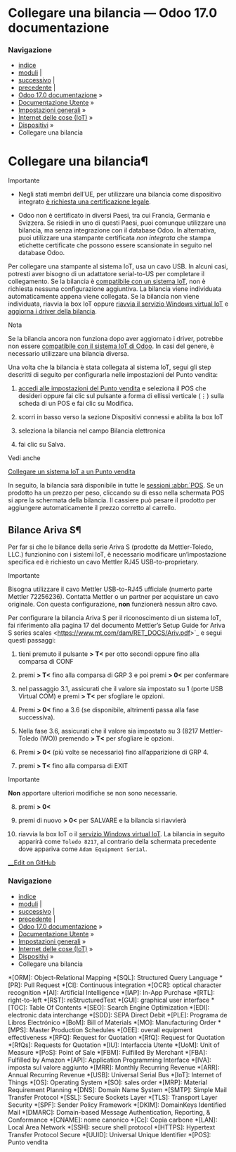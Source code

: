 # Collegare una bilancia — Odoo 17.0 documentazione

### Navigazione

  * [indice](../../../../genindex.html "Indice generale")
  * [moduli](../../../../py-modindex.html "Indice del modulo Python") |
  * [successivo](../../email_communication.html "Comunicazione in Odoo via e-mail") |
  * [precedente](printer.html "Collegare una stampante") |
  * [Odoo 17.0 documentazione](../../../../index-2.html) »
  * [Documentazione Utente](../../../../applications.html) »
  * [Impostazioni generali](../../../general.html) »
  * [Internet delle cose (IoT)](../../iot.html) »
  * [Dispositivi](../devices.html) »
  * Collegare una bilancia



# Collegare una bilancia¶

Importante

  * Negli stati membri dell’UE, per utilizzare una bilancia come dispositivo integrato [è richiesta una certificazione legale](https://eur-lex.europa.eu/legal-content/EN/TXT/?uri=uriserv%3AOJ.L_.2014.096.01.0107.01.ENG).

  * Odoo non è certificato in diversi Paesi, tra cui Francia, Germania e Svizzera. Se risiedi in uno di questi Paesi, puoi comunque utilizzare una bilancia, ma senza integrazione con il database Odoo. In alternativa, puoi utilizzare una stampante certificata _non integrata_ che stampa etichette certificate che possono essere scansionate in seguito nel database Odoo.




Per collegare una stampante al sistema IoT, usa un cavo USB. In alcuni casi, potresti aver bisogno di un adattatore serial-to-US per completare il collegamento. Se la bilancia è [compatibile con un sistema IoT](https://www.odoo.com/page/iot-hardware), non è richiesta nessuna configurazione aggiuntiva. La bilancia viene individuata automaticamente appena viene collegata. Se la bilancia non viene individuata, riavvia la box IoT oppure [riavvia il servizio Windows virtual IoT](../windows_iot.html#iot-windows-iot-restart) e [aggiorna i driver della bilancia](../iot_advanced/updating_iot.html#iot-updating-iot-handlers).

Nota

Se la bilancia ancora non funziona dopo aver aggiornato i driver, potrebbe non essere [compatibile con il sistema IoT di Odoo](https://www.odoo.com/page/iot-hardware). In casi del genere, è necessario utilizzare una bilancia diversa.

Una volta che la bilancia è stata collegata al sistema IoT, segui gli step descritti di seguito per configurarla nelle impostazioni del Punto vendita:

  1. [accedi alle impostazioni del Punto vendita](../../../sales/point_of_sale/configuration.html#configuration-settings) e seleziona il POS che desideri oppure fai clic sul pulsante a forma di ellissi verticale (⋮) sulla scheda di un POS e fai clic su Modifica.

  2. scorri in basso verso la sezione Dispositivi connessi e abilita la box IoT

  3. seleziona la bilancia nel campo Bilancia elettronica

  4. fai clic su Salva.




Vedi anche

[Collegare un sistema IoT a un Punto vendita](../../../sales/point_of_sale/configuration/pos_iot.html)

In seguito, la bilancia sarà disponibile in tutte le [sessioni :abbr:`POS](../../../sales/point_of_sale.html). Se un prodotto ha un prezzo per peso, cliccando su di esso nella schermata POS si apre la schermata della bilancia. Il cassiere può pesare il prodotto per aggiungere automaticamente il prezzo corretto al carrello.

## Bilance Ariva S¶

Per far si che le bilance della serie Ariva S (prodotte da Mettler-Toledo, LLC.) funzionino con i sistemi IoT, è necessario modificare un’impostazione specifica ed è richiesto un cavo Mettler RJ45 USB-to-proprietary.

Importante

Bisogna utilizzare il cavo Mettler USB-to-RJ45 ufficiale (numerto parte Mettler 72256236). Contatta Mettler o un partner per acquistare un cavo originale. Con questa configurazione, **non** funzionerà nessun altro cavo.

Per configurare la bilancia Ariva S per il riconoscimento di un sistema IoT, fai riferimento alla pagina 17 del documento Mettler’s Setup Guide for Ariva S series scales <<https://www.mt.com/dam/RET_DOCS/Ariv.pdf>>`_ e segui questi passaggi:

  1. tieni premuto il pulsante **> T<** per otto secondi oppure fino alla comparsa di CONF

  2. premi **> T<** fino alla comparsa di GRP 3 e poi premi **> 0<** per confermare

  3. nel passaggio 3.1, assicurati che il valore sia impostato su 1 (porte USB Virtual COM) e premi **> T<** per sfogliare le opzioni.

  4. Premi **> 0<** fino a 3.6 (se disponibile, altrimenti passa alla fase successiva).

  5. Nella fase 3.6, assicurati che il valore sia impostato su 3 (8217 Mettler-Toledo (WO)) premendo **> T<** per sfogliare le opzioni.

  6. Premi **> 0<** (più volte se necessario) fino all’apparizione di GRP 4.

  7. premi **> T<** fino alla comparsa di EXIT

Importante

**Non** apportare ulteriori modifiche se non sono necessarie.

  8. premi **> 0<**

  9. premi di nuovo **> 0<** per SALVARE e la bilancia si riavvierà

  10. riavvia la box IoT o il [servizio Windows virtual IoT](../windows_iot.html#iot-windows-iot-restart). La bilancia in seguito apparirà come `Toledo 8217`, al contrario della schermata precedente dove appariva come `Adam Equipment Serial`.




[ __Edit on GitHub](https://github.com/odoo/documentation/edit/17.0/content/applications/general/iot/devices/scale.rst)

### Navigazione

  * [indice](../../../../genindex.html "Indice generale")
  * [moduli](../../../../py-modindex.html "Indice del modulo Python") |
  * [successivo](../../email_communication.html "Comunicazione in Odoo via e-mail") |
  * [precedente](printer.html "Collegare una stampante") |
  * [Odoo 17.0 documentazione](../../../../index-2.html) »
  * [Documentazione Utente](../../../../applications.html) »
  * [Impostazioni generali](../../../general.html) »
  * [Internet delle cose (IoT)](../../iot.html) »
  * [Dispositivi](../devices.html) »
  * Collegare una bilancia


  *[ORM]: Object-Relational Mapping
  *[SQL]: Structured Query Language
  *[PR]: Pull Request
  *[CI]: Continuous integration
  *[OCR]: optical character recognition
  *[AI]: Artificial Intelligence
  *[IAP]: In-App Purchase
  *[RTL]: right-to-left
  *[RST]: reStructuredText
  *[GUI]: graphical user interface
  *[TOC]: Table Of Contents
  *[SEO]: Search Engine Optimization
  *[EDI]: electronic data interchange
  *[SDD]: SEPA Direct Debit
  *[PLE]: Programa de Libros Electrónico
  *[BoM]: Bill of Materials
  *[MO]: Manufacturing Order
  *[MPS]: Master Production Schedules
  *[OEE]: overall equipment effectiveness
  *[RFQ]: Request for Quotation
  *[RfQ]: Request for Quotation
  *[RfQs]: Requests for Quotation
  *[IU]: Interfaccia Utente
  *[UoM]: Unit of Measure
  *[PoS]: Point of Sale
  *[FBM]: Fulfilled By Merchant
  *[FBA]: Fulfilled by Amazon
  *[API]: Application Programming Interface
  *[IVA]: imposta sul valore aggiunto
  *[MRR]: Monthly Recurring Revenue
  *[ARR]: Annual Recurring Revenue
  *[USB]: Universal Serial Bus
  *[IoT]: Internet of Things
  *[OS]: Operating System
  *[SO]: sales order
  *[MRP]: Material Requirement Planning
  *[DNS]: Domain Name System
  *[SMTP]: Simple Mail Transfer Protocol
  *[SSL]: Secure Sockets Layer
  *[TLS]: Transport Layer Security
  *[SPF]: Sender Policy Framework
  *[DKIM]: DomainKeys Identified Mail
  *[DMARC]: Domain-based Message Authentication, Reporting, & Conformance
  *[CNAME]: nome canonico
  *[Cc]: Copia carbone
  *[LAN]: Local Area Network
  *[SSH]: secure shell protocol
  *[HTTPS]: Hypertext Transfer Protocol Secure
  *[UUID]: Universal Unique Identifier
  *[POS]: Punto vendita